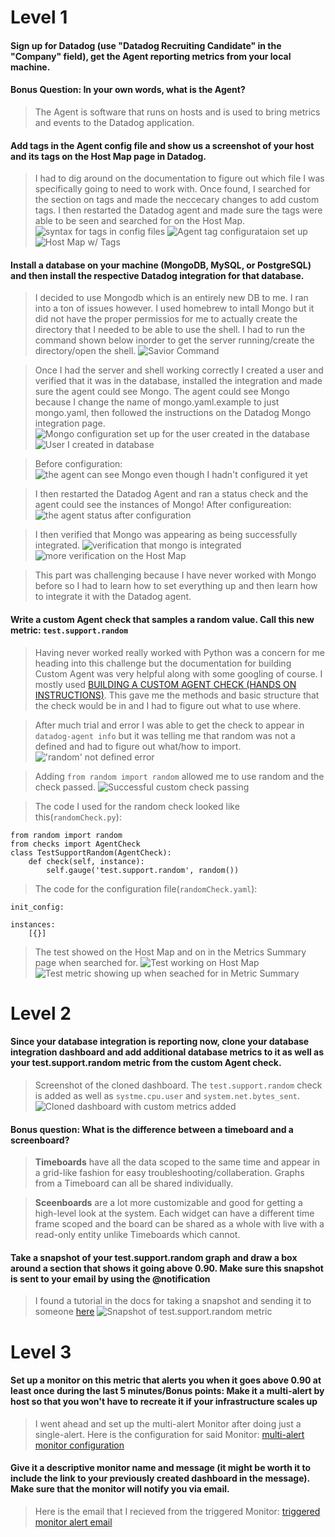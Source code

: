 # Level 1

#### Sign up for Datadog (use "Datadog Recruiting Candidate" in the "Company" field), get the Agent reporting metrics from your local machine.

#### Bonus Question: In your own words, what is the Agent?
>The Agent is software that runs on hosts and is used to bring metrics and events to the Datadog application.

#### Add tags in the Agent config file and show us a screenshot of your host and its tags on the Host Map page in Datadog.
>I had to dig around on the documentation to figure out which file I was specifically going to need to work with.  Once found, I searched for the section on tags and made the neccecary changes to add custom tags.  I then restarted the Datadog agent and made sure the tags were able to be seen and searched for on the Host Map.
![syntax for tags in config files](https://i.imgur.com/1WUfRdN.png "syntax for tags in config files")
![Agent tag configurataion set up](https://i.imgur.com/nmjtp8Y.png "Agent tag configuration")
![Host Map w/ Tags](https://i.imgur.com/vhHc73u.png "Host Map w/ Tags")

#### Install a database on your machine (MongoDB, MySQL, or PostgreSQL) and then install the respective Datadog integration for that database.
>I decided to use Mongodb which is an entirely new DB to me. I ran into a ton of issues however.  I used homebrew to intall Mongo but it did not have the proper permissios for me to actually create the directory that I needed to be able to use the shell.  I had to run the command shown below inorder to get the server running/create the directory/open the shell.
![Savior Command](https://i.imgur.com/GIwo5oq.png)

>Once I had the server and shell working correctly I created a user and verified that it was in the database, installed the integration and made sure the agent could see Mongo.  The agent could see Mongo because I change the name of mongo.yaml.example to just mongo.yaml, then followed the instructions on the Datadog Mongo integration page.
![Mongo configuration set up for the user created in the database](https://i.imgur.com/3TUUXkM.png)
![User I created in database](https://i.imgur.com/IKjmcAy.png)

>Before configuration:
![the agent can see Mongo even though I hadn't configured it yet](https://i.imgur.com/qRDIfCO.png)


>I then restarted the Datadog Agent and ran a status check and the agent could see the instances of Mongo!
After configureation:
![the agent status after configuration](https://i.imgur.com/N8rVtuG.png)

>I then verified that Mongo was appearing as being successfully integrated.
![verification that mongo is integrated](https://i.imgur.com/8rIFbkH.png)
![more verification on the Host Map](https://i.imgur.com/j5RW7gO.png)


>This part was challenging because I have never worked with Mongo before so I had to learn how to set everything up and then learn how to integrate it with the Datadog agent.


#### Write a custom Agent check that samples a random value. Call this new metric: ```test.support.random```

>Having never worked really worked with Python was a concern for me heading into this challenge but the documentation for building Custom Agent was very helpful along with some googling of course.  I mostly used [BUILDING A CUSTOM AGENT CHECK (HANDS ON INSTRUCTIONS)](https://datadog.github.io/summit-training-session/handson/customagentcheck/).  This gave me the methods and basic structure that the check would be in and I had to figure out what to use where.

>After much trial and error I was able to get the check to appear in ```datadog-agent info``` but it was telling me that random was not a defined and had to figure out what/how to import.
!['random' not defined error](https://i.imgur.com/OpViY4e.png "random not defined error")

>Adding ```from random import random``` allowed me to use random and the check passed. 
![Successful custom check passing](https://i.imgur.com/MbO1bmt.png "Successful custom check passing")

>The code I used for the random check looked like this(```randomCheck.py```):

```
from random import random
from checks import AgentCheck
class TestSupportRandom(AgentCheck):
    def check(self, instance):
        self.gauge('test.support.random', random())
```


>The code for the configuration file(```randomCheck.yaml```):

```
init_config:

instances:
    [{}]
```

>The test showed on the Host Map and on in the Metrics Summary page when searched for.
![Test working on Host Map](https://i.imgur.com/4A1EZf4.png "Test working on Host Map")
![Test metric showing up when seached for in Metric Summary](https://i.imgur.com/Qc9FTWI.png "Test metric showing up when seached for in Metric Summary")


# Level 2

#### Since your database integration is reporting now, clone your database integration dashboard and add additional database metrics to it as well as your test.support.random metric from the custom Agent check.

>Screenshot of the cloned dashboard.  The ```test.support.random``` check is added as well as ```systme.cpu.user``` and ```system.net.bytes_sent```.
![Cloned dashboard with custom metrics added](https://i.imgur.com/E45BDqn.png "Cloned dashboard with custom check and other metrics added")

#### Bonus question: What is the difference between a timeboard and a screenboard?
>**Timeboards** have all the data scoped to the same time and appear in a grid-like fashion for easy troubleshooting/collaberation. Graphs from a Timeboard can all be shared individually.

>**Sceenboards** are a lot more customizable and good for getting a high-level look at the system. Each widget can have a different time frame scoped and the board can be shared as a whole with live with a read-only entity unlike Timeboards which cannot. 

#### Take a snapshot of your test.support.random graph and draw a box around a section that shows it going above 0.90. Make sure this snapshot is sent to your email by using the @notification

>I found a tutorial in the docs for taking a snapshot and sending it to someone [here](https://www.datadoghq.com/blog/real-time-graph-annotations/)
![Snapshot of test.support.random metric](https://i.imgur.com/9dCFOhP.png)

# Level 3

#### Set up a monitor on this metric that alerts you when it goes above 0.90 at least once during the last 5 minutes/Bonus points: Make it a multi-alert by host so that you won't have to recreate it if your infrastructure scales up

>I went ahead and set up the multi-alert Monitor after doing just a single-alert. Here is the configuration for said Monitor: [multi-alert monitor configuration](https://i.imgur.com/oFEYlDt.png)

#### Give it a descriptive monitor name and message (it might be worth it to include the link to your previously created dashboard in the message). Make sure that the monitor will notify you via email.

>Here is the email that I recieved from the triggered Monitor: [triggered monitor alert email](https://i.imgur.com/4kVURyB.png)



